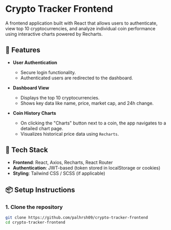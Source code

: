 # Crypto Tracker Frontend

A frontend application built with React that allows users to authenticate, view top 10 cryptocurrencies, and analyze individual coin performance using interactive charts powered by Recharts.

## 🔐 Features

- **User Authentication**  
  - Secure login functionality.
  - Authenticated users are redirected to the dashboard.

- **Dashboard View**
  - Displays the top 10 cryptocurrencies.
  - Shows key data like name, price, market cap, and 24h change.

- **Coin History Charts**
  - On clicking the "Charts" button next to a coin, the app navigates to a detailed chart page.
  - Visualizes historical price data using `Recharts`.

## 🚀 Tech Stack

- **Frontend**: React, Axios, Recharts, React Router
- **Authentication**: JWT-based (token stored in localStorage or cookies)
- **Styling**: Tailwind CSS / SCSS (if applicable)

## 📦 Setup Instructions

### 1. Clone the repository

```bash
git clone https://github.com/palhrsh09/crypto-tracker-frontend
cd crypto-tracker-frontend
